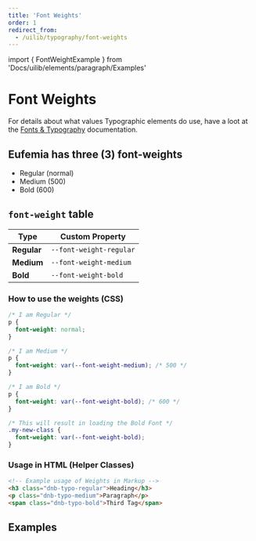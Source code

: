 ```yaml
---
title: 'Font Weights'
order: 1
redirect_from:
  - /uilib/typography/font-weights
---
```


import { FontWeightExample } from 'Docs/uilib/elements/paragraph/Examples'

# Font Weights

For details about what values Typographic elements do use, have a loot at the [Fonts & Typography](/quickguide-designer/fonts#typographic-elements) documentation.

## Eufemia has three (3) font-weights

- <span class="dnb-typo-regular">Regular</span> (normal)
- <span class="dnb-typo-medium">Medium</span> (500)
- <span class="dnb-typo-bold">Bold</span> (600)

## `font-weight` table

| Type        | Custom Property         |
| ----------- | ----------------------- |
| **Regular** | `--font-weight-regular` |
| **Medium**  | `--font-weight-medium`  |
| **Bold**    | `--font-weight-bold`    |

### How to use the weights (CSS)

```css
/* I am Regular */
p {
  font-weight: normal;
}

/* I am Medium */
p {
  font-weight: var(--font-weight-medium); /* 500 */
}

/* I am Bold */
p {
  font-weight: var(--font-weight-bold); /* 600 */
}

/* This will result in loading the Bold Font */
.my-new-class {
  font-weight: var(--font-weight-bold);
}
```

### Usage in HTML (Helper Classes)

```html
<!-- Example usage of Weights in Markup -->
<h3 class="dnb-typo-regular">Heading</h3>
<p class="dnb-typo-medium">Paragraph</p>
<span class="dnb-typo-bold">Third Tag</span>
```

## Examples

<FontWeightExample />
